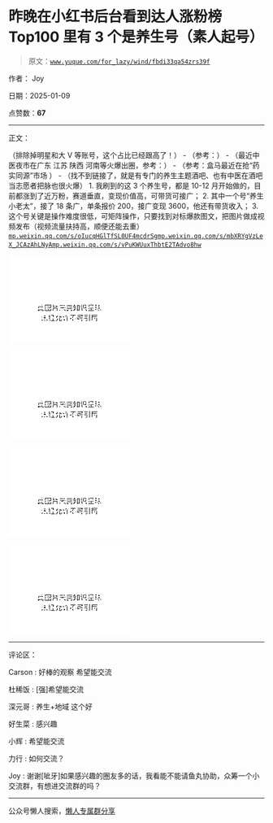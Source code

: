 # 昨晚在小红书后台看到达人涨粉榜 Top100 里有 3 个是养生号（素人起号）

> 原文：[`www.yuque.com/for_lazy/wind/fbdi33qa54zrs39f`](https://www.yuque.com/for_lazy/wind/fbdi33qa54zrs39f)

作者： Joy

日期：2025-01-09

点赞数：**67**

* * *

正文：

（排除掉明星和大 V 等账号，这个占比已经跟高了！） - （参考：） - （最近中医夜市在广东 江苏 陕西 河南等火爆出圈，参考：） - （参考：盒马最近在抢“药实同源”市场 ） - （找不到链接了，就是有专门的养生主题酒吧、也有中医在酒吧当志愿者把脉也很火爆） 1. 我刷到的这 3
个养生号，都是 10-12 月开始做的，目前都涨到了近万粉，赛道垂直，变现价值高，可带货可接广； 2. 其中一个号“养生小老太”，接了 18 条广，单条报价
200，接广变现 3600，他还有带货收入； 3. 这个号关键是操作难度很低，可矩阵操作，只要找到对标爆款图文，把图片做成视频发布（视频流量扶持高，顺便还能去重） [`mp.weixin.qq.com/s/oIucqHGlTfSL0UF4mcdrSg`](https://mp.weixin.qq.com/s/oIucqHGlTfSL0UF4mcdrSg)[`mp.weixin.qq.com/s/mbXRYgVzLeX_JCAzAhLNyA`](https://mp.weixin.qq.com/s/mbXRYgVzLeX_JCAzAhLNyA)[`mp.weixin.qq.com/s/vPuKWUuxThbtE2TAdvo8hw`](https://mp.weixin.qq.com/s/vPuKWUuxThbtE2TAdvo8hw)

![](img/a335a43e7323746c59c94163b8529854.png "None")

![](img/87d71b50fc1e30e642f1314f4ddc7407.png "None")

![](img/f0d802939c26ddf36a594f3bf345967e.png "None")

![](img/ec274455e01a4553940967daf93bc4b3.png "None")

* * *

评论区：

Carson : 好棒的观察 希望能交流

杜稀饭 : [强]希望能交流

深元哥 : 养生+地域 这个好

好生菜 : 感兴趣

小辉 : 希望能交流

力行 : 如何交流？

Joy : 谢谢[呲牙]如果感兴趣的圈友多的话，我看能不能请鱼丸协助，众筹一个小交流群，有想进交流群的吗？

* * *

公众号懒人搜索，[懒人专属群分享](https://lazybook.fun/#/blog/group)